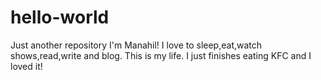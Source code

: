 # hello-world
Just another repository
I'm Manahil! I love to sleep,eat,watch shows,read,write and blog. This is my life.
I just finishes eating KFC and I loved it!
